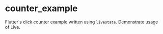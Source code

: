 # counter_example
Flutter's click counter example written using `livestate`. Demonstrate usage of Live<T>.

